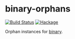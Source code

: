 # binary-orphans

[![Build Status](https://travis-ci.org/phadej/binary-orphans.svg?branch=master)](https://travis-ci.org/phadej/binary-orphans)
[![Hackage](https://img.shields.io/hackage/v/binary-orphans.svg)](http://hackage.haskell.org/package/binary-orphans)

Orphan instances for [binary](http://hackage.haskell.org/package/binary).
